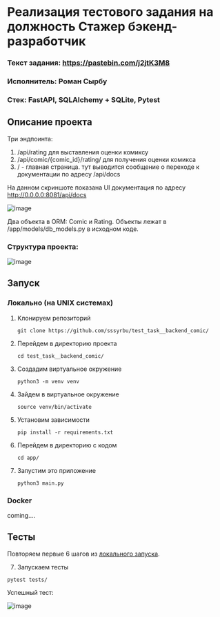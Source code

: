 # Реализация тестового задания на должность Стажер бэкенд-разработчик
### Текст задания: https://pastebin.com/j2jtK3M8
### Исполнитель: Роман Сырбу
### Стек: FastAPI, SQLAlchemy + SQLite, Pytest

## Описание проекта
Три эндпоинта: 
1. /api/rating для выставления оценки комиксу
2. /api/comic/{comic_id}/rating/ для получения оценки комикса
3. / - главная страница. тут выводится сообщение о переходе к документации по адресу /api/docs

На данном скриншоте показана UI документация по адресу http://0.0.0.0:8081/api/docs

![image](https://github.com/sssyrbu/test_task__backend_comic/assets/68150627/835e399e-1728-404d-ade6-a6473114940d)

Два объекта в ORM: Comic и Rating. Объекты лежат в /app/models/db_models.py в исходном коде.

### Структура проекта:

![image](https://github.com/sssyrbu/test_task__backend_comic/assets/68150627/37ff6776-21e2-458d-9eea-b507075e597a)

## Запуск
### Локально (на UNIX системах)
1. Клонируем репозиторий
   ```
   git clone https://github.com/sssyrbu/test_task__backend_comic/
   ```
2. Перейдем в директорию проекта
   ```
   cd test_task__backend_comic/
   ```
3. Создадим виртуальное окружение
   ```
   python3 -m venv venv
   ```
4. Зайдем в виртуальное окружение
   ```
   source venv/bin/activate
   ```
5. Установим зависимости
   ```
   pip install -r requirements.txt
   ```
6. Перейдем в директорию с кодом
   ```
   cd app/
   ```
7. Запустим это приложение
   ```
   python3 main.py
   ```

### Docker
coming....

## Тесты
Повторяем первые 6 шагов из [локального запуска](https://github.com/sssyrbu/test_task__backend_comic/blob/master/README.md#%D0%BB%D0%BE%D0%BA%D0%B0%D0%BB%D1%8C%D0%BD%D0%BE-%D0%BD%D0%B0-unix-%D1%81%D0%B8%D1%81%D1%82%D0%B5%D0%BC%D0%B0%D1%85).

7. Запускаем тесты
  ```
  pytest tests/
  ```

Успешный тест:

![image](https://github.com/sssyrbu/test_task__backend_comic/assets/68150627/8f4936a4-6c32-454f-9cb7-fb66917efccc)



